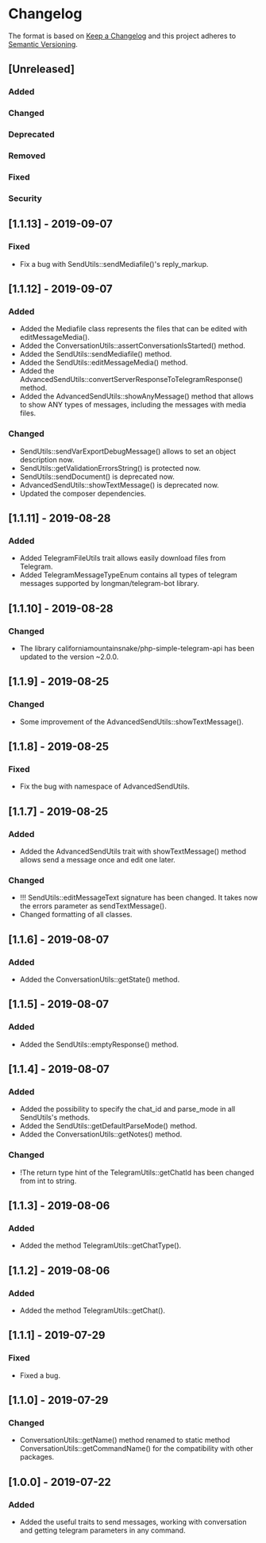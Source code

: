 # Changelog
The format is based on [Keep a Changelog](http://keepachangelog.com/en/1.0.0/)
and this project adheres to [Semantic Versioning](http://semver.org/spec/v2.0.0.html).

## [Unreleased]
### Added
### Changed
### Deprecated
### Removed
### Fixed
### Security


## [1.1.13] - 2019-09-07
### Fixed
- Fix a bug with SendUtils::sendMediafile()'s reply_markup.

## [1.1.12] - 2019-09-07
### Added
- Added the Mediafile class represents the files that can be edited with editMessageMedia().
- Added the ConversationUtils::assertConversationIsStarted() method.
- Added the SendUtils::sendMediafile() method.
- Added the SendUtils::editMessageMedia() method.
- Added the AdvancedSendUtils::convertServerResponseToTelegramResponse() method.
- Added the AdvancedSendUtils::showAnyMessage() method that allows to show ANY types of messages, including the messages with media files.
### Changed
- SendUtils::sendVarExportDebugMessage() allows to set an object description now.
- SendUtils::getValidationErrorsString() is protected now.
- SendUtils::sendDocument() is deprecated now.
- AdvancedSendUtils::showTextMessage() is deprecated now.
- Updated the composer dependencies.

## [1.1.11] - 2019-08-28
### Added
- Added TelegramFileUtils trait allows easily download files from Telegram.
- Added TelegramMessageTypeEnum contains all types of telegram messages supported by longman/telegram-bot library.

## [1.1.10] - 2019-08-28
### Changed
- The library californiamountainsnake/php-simple-telegram-api has been updated to the version ~2.0.0.

## [1.1.9] - 2019-08-25
### Changed
- Some improvement of the AdvancedSendUtils::showTextMessage().

## [1.1.8] - 2019-08-25
### Fixed
- Fix the bug with namespace of AdvancedSendUtils.

## [1.1.7] - 2019-08-25
### Added
- Added the AdvancedSendUtils trait with showTextMessage() method allows send a message once and edit one later.
### Changed
- !!! SendUtils::editMessageText signature has been changed. It takes now the errors parameter as sendTextMessage().
- Changed formatting of all classes.

## [1.1.6] - 2019-08-07
### Added
- Added the ConversationUtils::getState() method.

## [1.1.5] - 2019-08-07
### Added
- Added the SendUtils::emptyResponse() method.

## [1.1.4] - 2019-08-07
### Added
- Added the possibility to specify the chat_id and parse_mode in all SendUtils's methods.
- Added the SendUtils::getDefaultParseMode() method.
- Added the ConversationUtils::getNotes() method.
### Changed
- !The return type hint of the TelegramUtils::getChatId has been changed from int to string.

## [1.1.3] - 2019-08-06
### Added
- Added the method TelegramUtils::getChatType().

## [1.1.2] - 2019-08-06
### Added
- Added the method TelegramUtils::getChat().

## [1.1.1] - 2019-07-29
### Fixed
- Fixed a bug.

## [1.1.0] - 2019-07-29
### Changed
- ConversationUtils::getName() method renamed to static method ConversationUtils::getCommandName() for the compatibility with other packages.

## [1.0.0] - 2019-07-22
### Added
- Added the useful traits to send messages, working with conversation and getting telegram parameters in any command.
